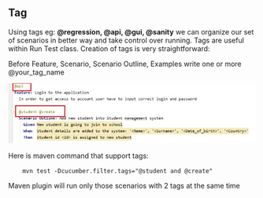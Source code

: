 ## Tag

Using tags eg: **@regression, @api, @gui, @sanity** we can organize our set of scenarios in better way and take control over running. Tags are useful within Run Test class. Creation of tags is very straightforward:

Before Feature, Scenario, Scenario Outline, Examples write one or more @your_tag_name

![imperative](./img/bdd/tag.jpg)


Here is maven command that support tags: 

        mvn test -Dcucumber.filter.tags="@student and @create"
        
Maven plugin will run only those scenarios with 2 tags at the same time
